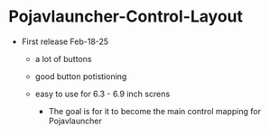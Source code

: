 # Pojavlauncher-Control-Layout

* First release Feb-18-25

  - a lot of buttons
  - good button potistioning
  - easy to use for 6.3 - 6.9 inch screns

    * The goal is for it to become the main control mapping for Pojavlauncher

